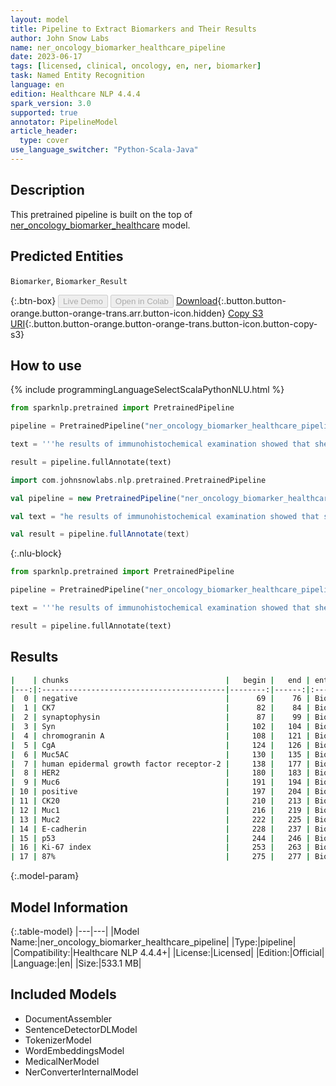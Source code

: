 ```yaml
---
layout: model
title: Pipeline to Extract Biomarkers and Their Results
author: John Snow Labs
name: ner_oncology_biomarker_healthcare_pipeline
date: 2023-06-17
tags: [licensed, clinical, oncology, en, ner, biomarker]
task: Named Entity Recognition
language: en
edition: Healthcare NLP 4.4.4
spark_version: 3.0
supported: true
annotator: PipelineModel
article_header:
  type: cover
use_language_switcher: "Python-Scala-Java"
---
```


## Description

This pretrained pipeline is built on the top of [ner_oncology_biomarker_healthcare](https://nlp.johnsnowlabs.com/2023/01/11/ner_oncology_biomarker_healthcare_en.html) model.

## Predicted Entities

`Biomarker`, `Biomarker_Result`



{:.btn-box}
<button class="button button-orange" disabled>Live Demo</button>
<button class="button button-orange" disabled>Open in Colab</button>
[Download](https://s3.amazonaws.com/auxdata.johnsnowlabs.com/clinical/models/ner_oncology_biomarker_healthcare_pipeline_en_4.4.4_3.0_1686993085393.zip){:.button.button-orange.button-orange-trans.arr.button-icon.hidden}
[Copy S3 URI](s3://auxdata.johnsnowlabs.com/clinical/models/ner_oncology_biomarker_healthcare_pipeline_en_4.4.4_3.0_1686993085393.zip){:.button.button-orange.button-orange-trans.button-icon.button-copy-s3}

## How to use

<div class="tabs-box" markdown="1">
{% include programmingLanguageSelectScalaPythonNLU.html %}

```python
from sparknlp.pretrained import PretrainedPipeline

pipeline = PretrainedPipeline("ner_oncology_biomarker_healthcare_pipeline", "en", "clinical/models")

text = '''he results of immunohistochemical examination showed that she tested negative for CK7, synaptophysin (Syn), chromogranin A (CgA), Muc5AC, human epidermal growth factor receptor-2 (HER2), and Muc6; positive for CK20, Muc1, Muc2, E-cadherin, and p53; the Ki-67 index was about 87%.'''

result = pipeline.fullAnnotate(text)
```
```scala
import com.johnsnowlabs.nlp.pretrained.PretrainedPipeline

val pipeline = new PretrainedPipeline("ner_oncology_biomarker_healthcare_pipeline", "en", "clinical/models")

val text = "he results of immunohistochemical examination showed that she tested negative for CK7, synaptophysin (Syn), chromogranin A (CgA), Muc5AC, human epidermal growth factor receptor-2 (HER2), and Muc6; positive for CK20, Muc1, Muc2, E-cadherin, and p53; the Ki-67 index was about 87%."

val result = pipeline.fullAnnotate(text)
```

{:.nlu-block}
```python
from sparknlp.pretrained import PretrainedPipeline

pipeline = PretrainedPipeline("ner_oncology_biomarker_healthcare_pipeline", "en", "clinical/models")

text = '''he results of immunohistochemical examination showed that she tested negative for CK7, synaptophysin (Syn), chromogranin A (CgA), Muc5AC, human epidermal growth factor receptor-2 (HER2), and Muc6; positive for CK20, Muc1, Muc2, E-cadherin, and p53; the Ki-67 index was about 87%.'''

result = pipeline.fullAnnotate(text)
```
</div>

## Results

```bash
|    | chunks                                   |   begin |   end | entities         |   confidence |
|---:|:-----------------------------------------|--------:|------:|:-----------------|-------------:|
|  0 | negative                                 |      69 |    76 | Biomarker_Result |      1       |
|  1 | CK7                                      |      82 |    84 | Biomarker        |      1       |
|  2 | synaptophysin                            |      87 |    99 | Biomarker        |      1       |
|  3 | Syn                                      |     102 |   104 | Biomarker        |      0.9999  |
|  4 | chromogranin A                           |     108 |   121 | Biomarker        |      0.99855 |
|  5 | CgA                                      |     124 |   126 | Biomarker        |      1       |
|  6 | Muc5AC                                   |     130 |   135 | Biomarker        |      0.9999  |
|  7 | human epidermal growth factor receptor-2 |     138 |   177 | Biomarker        |      0.99994 |
|  8 | HER2                                     |     180 |   183 | Biomarker        |      1       |
|  9 | Muc6                                     |     191 |   194 | Biomarker        |      1       |
| 10 | positive                                 |     197 |   204 | Biomarker_Result |      0.9997  |
| 11 | CK20                                     |     210 |   213 | Biomarker        |      1       |
| 12 | Muc1                                     |     216 |   219 | Biomarker        |      1       |
| 13 | Muc2                                     |     222 |   225 | Biomarker        |      1       |
| 14 | E-cadherin                               |     228 |   237 | Biomarker        |      0.9997  |
| 15 | p53                                      |     244 |   246 | Biomarker        |      1       |
| 16 | Ki-67 index                              |     253 |   263 | Biomarker        |      0.99865 |
| 17 | 87%                                      |     275 |   277 | Biomarker_Result |      0.828   |
```

{:.model-param}
## Model Information

{:.table-model}
|---|---|
|Model Name:|ner_oncology_biomarker_healthcare_pipeline|
|Type:|pipeline|
|Compatibility:|Healthcare NLP 4.4.4+|
|License:|Licensed|
|Edition:|Official|
|Language:|en|
|Size:|533.1 MB|

## Included Models

- DocumentAssembler
- SentenceDetectorDLModel
- TokenizerModel
- WordEmbeddingsModel
- MedicalNerModel
- NerConverterInternalModel